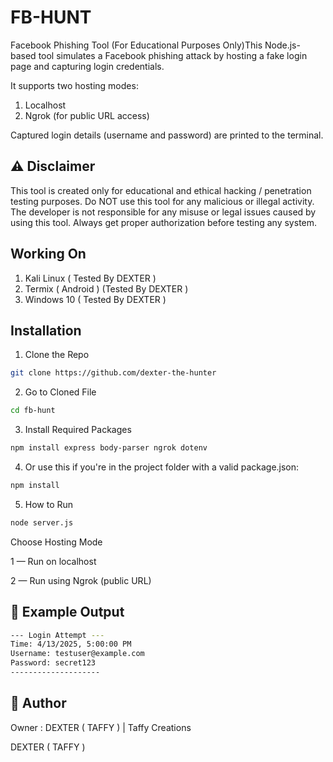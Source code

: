 # FB-HUNT

Facebook Phishing Tool (For Educational Purposes Only)This Node.js-based tool simulates a Facebook phishing attack by hosting a fake login page and capturing login credentials.

It supports two hosting modes:

1. Localhost 
2. Ngrok (for public URL access)


Captured login details (username and password) are printed to the terminal.

## ⚠️ Disclaimer

This tool is created only for educational and ethical hacking / penetration testing purposes.
Do NOT use this tool for any malicious or illegal activity.
The developer is not responsible for any misuse or legal issues caused by using this tool.
Always get proper authorization before testing any system.

## Working On
1. Kali Linux ( Tested By DEXTER )
2. Termix ( Android ) (Tested By DEXTER )
3. Windows 10 ( Tested By DEXTER )

## Installation
1. Clone the Repo
```bash
git clone https://github.com/dexter-the-hunter
```
2. Go to Cloned File
```bash
cd fb-hunt
```
3. Install Required Packages
```bash
npm install express body-parser ngrok dotenv
```
4. Or use this if you're in the project folder with a valid package.json:

```bash
npm install
```
5.  How to Run
```bash
node server.js
```

Choose Hosting Mode

1 — Run on localhost

2 — Run using Ngrok (public URL)

## 🔑 Example Output

```bash
--- Login Attempt ---
Time: 4/13/2025, 5:00:00 PM
Username: testuser@example.com
Password: secret123
--------------------
```


## 👤 Author

Owner : DEXTER ( TAFFY ) | Taffy Creations

DEXTER ( TAFFY )
